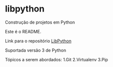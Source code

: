# libpython
Construção de projetos em Python

Este é o README.

Link para o repositório [LibPython](https://github.com/jfobatista/libpython)

Suportada versão 3 de Python

Tópicos a serem abordados:
1.Git
2.Virtualenv
3.Pip